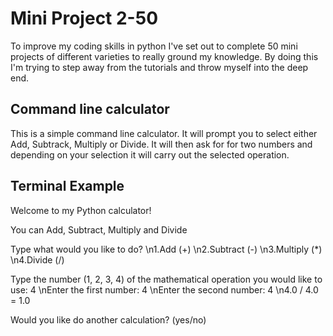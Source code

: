 # Mini Project 2-50
To improve my coding skills in python I've set out to complete 50 mini projects of different varieties to really ground my knowledge. By doing this I'm trying to step away from the tutorials and throw myself into the deep end.

## Command line calculator 
This is a simple command line calculator. It will prompt you to select either Add, Subtrack, Multiply or Divide. It will then ask for for two numbers and depending on your selection it will carry out the selected operation.  

## Terminal Example
Welcome to my Python calculator!

You can Add, Subtract, Multiply and Divide

Type what would you like to do?
\n1.Add (+)
\n2.Subtract (-)
\n3.Multiply (*)
\n4.Divide (/)

Type the number (1, 2, 3, 4) of the mathematical operation you would like to use: 4
\nEnter the first number: 4
\nEnter the second number: 4
\n4.0 / 4.0 = 1.0

Would you like do another calculation? (yes/no)
